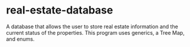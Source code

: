 # real-estate-database
A database that allows the user to store real estate information and the current status of the properties. This program uses generics, a Tree Map, and enums.
